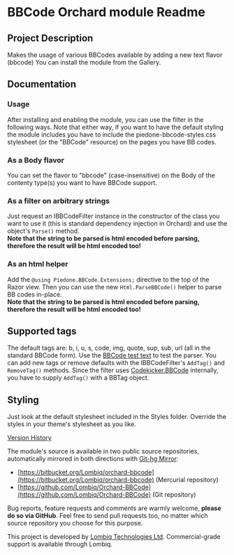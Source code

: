 # BBCode Orchard module Readme



## Project Description

Makes the usage of various BBCodes available by adding a new text flavor (bbcode)
You can install the module from the Gallery.


## Documentation

### Usage

After installing and enabling the module, you can use the filter in the following ways. Note that either way, if you want to have the default styling the module includes you have to include the piedone-bbcode-styles.css stylesheet (or the "BBCode" resource) on the pages you have BB codes.

### As a Body flavor

You can set the flavor to "bbcode" (case-insensitive) on the Body of the contenty type(s) you want to have BBCode support.

### As a filter on arbitrary strings

Just request an IBBCodeFilter instance in the constructor of the class you want to use it (this is standard dependency injection in Orchard) and use the object's `Parse()` method.  
**Note that the string to be parsed is html encoded before parsing, therefore the result will be html encoded too!**

### As an html helper

Add the `@using Piedone.BBCode.Extensions;` directive to the top of the Razor view. Then you can use the new `Html.ParseBBCode()` helper to parse BB codes in-place.  
**Note that the string to be parsed is html encoded before parsing, therefore the result will be html encoded too!**


## Supported tags

The default tags are: b, i, u, s, code, img, quote, sup, sub, url (all in the standard BBCode form). Use the [BBCode test text](Docs/BBCodeTestText.md) to test the parser.
You can add new tags or remove defaults with the IBBCodeFilter's `AddTag()` and `RemoveTag()` methods. Since the filter uses [Codekicker.BBCode](http://bbcode.codeplex.com) internally, you have to supply `AddTag()` with a BBTag object.


## Styling

Just look at the default stylesheet included in the Styles folder. Override the styles in your theme's stylesheet as you like.

[Version History](Docs/VersionHistory.md)

The module's source is available in two public source repositories, automatically mirrored in both directions with [Git-hg Mirror](https://githgmirror.com):

- [https://bitbucket.org/Lombiq/orchard-bbcode](https://bitbucket.org/Lombiq/orchard-bbcode) (Mercurial repository)
- [https://github.com/Lombiq/Orchard-BBCode](https://github.com/Lombiq/Orchard-BBCode) (Git repository)

Bug reports, feature requests and comments are warmly welcome, **please do so via GitHub**.
Feel free to send pull requests too, no matter which source repository you choose for this purpose.

This project is developed by [Lombiq Technologies Ltd](http://lombiq.com/). Commercial-grade support is available through Lombiq.